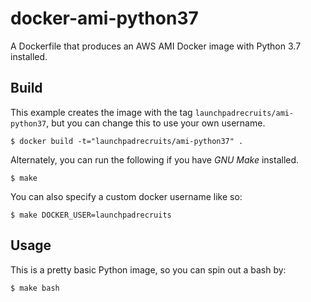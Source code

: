 # docker-ami-python37

A Dockerfile that produces an AWS AMI Docker image with Python 3.7 installed.

## Build

This example creates the image with the tag `launchpadrecruits/ami-python37`, but you can change this to use your own username.

```
$ docker build -t="launchpadrecruits/ami-python37" .
```

Alternately, you can run the following if you have _GNU Make_ installed.

```
$ make
```

You can also specify a custom docker username like so:

```
$ make DOCKER_USER=launchpadrecruits
```

## Usage

This is a pretty basic Python image, so you can spin out a bash by:

```
$ make bash
```
